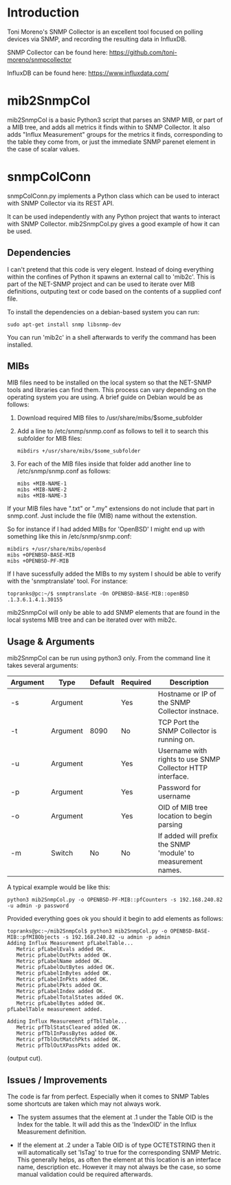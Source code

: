 # Introduction

Toni Moreno's SNMP Collector is an excellent tool focused on polling devices via SNMP, and recording the resulting data in InfluxDB.

SNMP Collector can be found here:  https://github.com/toni-moreno/snmpcollector

InfluxDB can be found here:  https://www.influxdata.com/

# mib2SnmpCol

mib2SnmpCol is a basic Python3 script that parses an SNMP MIB, or part of a MIB tree, and adds all metrics it finds within to SNMP Collector.  It also adds "Influx Measurement" groups for the metrics it finds, corresponding to the table they come from, or just the immediate SNMP parenet element in the case of scalar values.


# snmpColConn

snmpColConn.py implements a Python class which can be used to interact with SNMP Collector via its REST API.

It can be used independently with any Python project that wants to interact with SNMP Collector.  mib2SnmpCol.py gives a good example of how it can be used.


## Dependencies

I can't pretend that this code is very elegent.  Instead of doing everything within the confines of Python it spawns an external call to 'mib2c'.  This is part of the NET-SNMP project and can be used to iterate over MIB definitions, outputing text or code based on the contents of a supplied conf file.

To install the dependencies on a debian-based system you can run:

    sudo apt-get install snmp libsnmp-dev
    

You can run 'mib2c' in a shell afterwards to verify the command has been installed.

## MIBs

MIB files need to be installed on the local system so that the NET-SNMP tools and libraries can find them.  This process can vary depending on the operating system you are using.  A brief guide on Debian would be as follows:

1.  Download required MIB files to /usr/share/mibs/$some_subfolder

2.  Add a line to /etc/snmp/snmp.conf as follows to tell it to search this subfolder for MIB files:

        mibdirs +/usr/share/mibs/$some_subfolder
    
3.  For each of the MIB files inside that folder add another line to /etc/snmp/snmp.conf as follows:

        mibs +MIB-NAME-1
        mibs +MIB-NAME-2
        mibs +MIB-NAME-3
        
If your MIB files have ".txt" or ".my" extensions do not include that part in snmp.conf.  Just include the file (MIB) name without the extenstion.
    

So for instance if I had added MIBs for 'OpenBSD' I might end up with something like this in /etc/snmp/snmp.conf:

    mibdirs +/usr/share/mibs/openbsd
    mibs +OPENBSD-BASE-MIB
    mibs +OPENBSD-PF-MIB
    
    
If I have sucessfully added the MIBs to my system I should be able to verify with the 'snmptranslate' tool.  For instance:

    topranks@pc:~/$ snmptranslate -On OPENBSD-BASE-MIB::openBSD
    .1.3.6.1.4.1.30155


mib2SnmpCol will only be able to add SNMP elements that are found in the local systems MIB tree and can be iterated over with mib2c.


## Usage & Arguments

mib2SnmpCol can be run using python3 only.  From the command line it takes several arguments:

|Argument|Type|Default|Required|Description|
|---------|----|-------|----------|----------|
|-s|Argument||Yes|Hostname or IP of the SNMP Collector instnace.|
|-t|Argument|8090|No|TCP Port the SNMP Collector is running on.|
|-u|Argument||Yes|Username with rights to use SNMP Collector HTTP interface.|
|-p|Argument||Yes|Password for username|
|-o|Argument||Yes|OID of MIB tree location to begin parsing|
|-m|Switch|No|No|If added will prefix the SNMP 'module' to measurement names.|



A typical example would be like this:

    python3 mib2SnmpCol.py -o OPENBSD-PF-MIB::pfCounters -s 192.168.240.82 -u admin -p password
    
    
Provided everything goes ok you should it begin to add elements as follows:
```
topranks@pc:~/mib2SnmpCol$ python3 mib2SnmpCol.py -o OPENBSD-BASE-MIB::pfMIBObjects -s 192.168.240.82 -u admin -p admin
Adding Influx Measurement pfLabelTable...
   Metric pfLabelEvals added OK.
   Metric pfLabelOutPkts added OK.
   Metric pfLabelName added OK.
   Metric pfLabelOutBytes added OK.
   Metric pfLabelInBytes added OK.
   Metric pfLabelInPkts added OK.
   Metric pfLabelPkts added OK.
   Metric pfLabelIndex added OK.
   Metric pfLabelTotalStates added OK.
   Metric pfLabelBytes added OK.
pfLabelTable measurement added.

Adding Influx Measurement pfTblTable...
   Metric pfTblStatsCleared added OK.
   Metric pfTblInPassBytes added OK.
   Metric pfTblOutMatchPkts added OK.
   Metric pfTblOutXPassPkts added OK.
```
(output cut).


## Issues / Improvements

The code is far from perfect.  Especially when it comes to SNMP Tables some shortcuts are taken which may not always work.

- The system assumes that the element at .1 under the Table OID is the Index for the table.  It will add this as the 'IndexOID' in the Influx Measurement definition.

- If the element at .2 under a Table OID is of type OCTETSTRING then it will automatically set 'IsTag' to true for the corresponding SNMP Metric.  This generally helps, as often the element at this location is an interface name, description etc.  However it may not always be the case, so some manual validation could be required afterwards.

